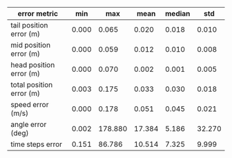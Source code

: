 | error metric             |    min |     max |   mean |   median |    std |
|--------------------------|--------|---------|--------|----------|--------|
| tail position error (m)  |  0.000 |   0.065 |  0.020 |    0.018 |  0.010 |
| mid position error (m)   |  0.000 |   0.059 |  0.012 |    0.010 |  0.008 |
| head position error (m)  |  0.000 |   0.070 |  0.002 |    0.001 |  0.005 |
| total position error (m) |  0.003 |   0.175 |  0.033 |    0.030 |  0.018 |
| speed error (m/s)        |  0.000 |   0.178 |  0.051 |    0.045 |  0.021 |
| angle error (deg)        |  0.002 | 178.880 | 17.384 |    5.186 | 32.270 |
| time steps error         |  0.151 |  86.786 | 10.514 |    7.325 |  9.999 |